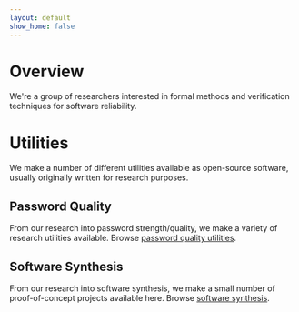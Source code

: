 ```yaml
---
layout: default
show_home: false
---
```


# Overview
We're a group of researchers interested in formal methods and verification techniques for software reliability.

# Utilities
We make a number of different utilities available as open-source software, usually originally written for research purposes.

## Password Quality
From our research into password strength/quality, we make a variety of research utilities available. Browse [password quality utilities](password-quality).

## Software Synthesis
From our research into software synthesis, we make a small number of proof-of-concept projects available here. Browse [software synthesis](software-synthesis).
